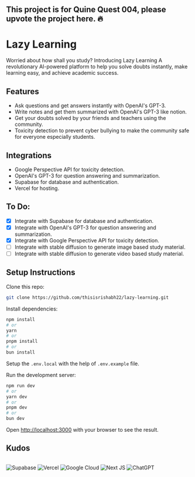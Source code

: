 ## This project is for Quine Quest 004, please upvote the project here. 🔥

# Lazy Learning

Worried about how shall you study? Introducing Lazy Learning A revolutionary AI-powered platform to help you solve doubts instantly, make learning easy, and achieve academic success.

## Features
- Ask questions and get answers instantly with OpenAI's GPT-3.
- Write notes and get them summarized with OpenAI's GPT-3 like notion.
- Get your doubts solved by your friends and teachers using the community.
- Toxicity detection to prevent cyber bullying to make the community safe for everyone especially students.

## Integrations
- Google Perspective API for toxicity detection.
- OpenAI's GPT-3 for question answering and summarization.
- Supabase for database and authentication.
- Vercel for hosting.

## To Do:

- [x] Integrate with Supabase for database and authentication.
- [x] Integrate with OpenAI's GPT-3 for question answering and summarization.
- [x] Integrate with Google Perspective API for toxicity detection.
- [ ] Integrate with stable diffusion to generate image based study material.
- [ ] Integrate with stable diffusion to generate video based study material.

## Setup Instructions

Clone this repo:

```bash
git clone https://github.com/thisisrishabh22/lazy-learning.git
```

Install dependencies:

```bash
npm install
# or
yarn
# or
pnpm install
# or
bun install
```

Setup the `.env.local` with the help of `.env.example` file.

Run the development server:

```bash
npm run dev
# or
yarn dev
# or
pnpm dev
# or
bun dev
```

Open [http://localhost:3000](http://localhost:3000) with your browser to see the result.

## Kudos
<div style="display: flex;">

![Supabase](https://img.shields.io/badge/Supabase-181818?style=for-the-badge&logo=supabase&logoColor=white)
![Vercel](https://img.shields.io/badge/vercel-%23000000.svg?style=for-the-badge&logo=vercel&logoColor=white)
![Google Cloud](https://img.shields.io/badge/GoogleCloud-%234285F4.svg?style=for-the-badge&logo=google-cloud&logoColor=white)
![Next JS](https://img.shields.io/badge/Next-black?style=for-the-badge&logo=next.js&logoColor=white)
![ChatGPT](https://img.shields.io/badge/chatGPT-74aa9c?style=for-the-badge&logo=openai&logoColor=white)
</div>
